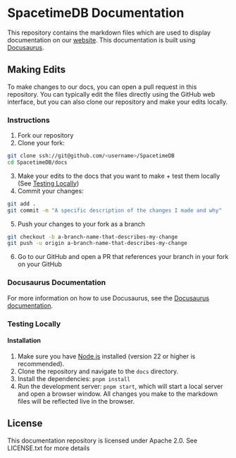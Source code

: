 # SpacetimeDB Documentation

This repository contains the markdown files which are used to display
documentation on our [website](https://spacetimedb.com/docs).
This documentation is built using [Docusaurus](https://docusaurus.io/).

## Making Edits

To make changes to our docs, you can open a pull request in this repository.
You can typically edit the files directly using the GitHub web interface, but
you can also clone our repository and make your edits locally.

### Instructions

1. Fork our repository
2. Clone your fork:

```bash
git clone ssh://git@github.com/<username>/SpacetimeDB
cd SpacetimeDB/docs
```

3. Make your edits to the docs that you want to make + test them locally (See [Testing Locally](#testing-locally))
4. Commit your changes:

```bash
git add .
git commit -m "A specific description of the changes I made and why"
```

5. Push your changes to your fork as a branch

```bash
git checkout -b a-branch-name-that-describes-my-change
git push -u origin a-branch-name-that-describes-my-change
```

6. Go to our GitHub and open a PR that references your branch in your fork on
   your GitHub

### Docusaurus Documentation

For more information on how to use Docusaurus, see the
[Docusaurus documentation](https://docusaurus.io/docs).

### Testing Locally

#### Installation

1. Make sure you have [Node.js](https://nodejs.org/) installed
   (version 22 or higher is recommended).
2. Clone the repository and navigate to the `docs` directory.
3. Install the dependencies: `pnpm install`
4. Run the development server: `pnpm start`, which will start a local server and open a browser window.
   All changes you make to the markdown files will be reflected live in the browser.

## License

This documentation repository is licensed under Apache 2.0.
See LICENSE.txt for more details
